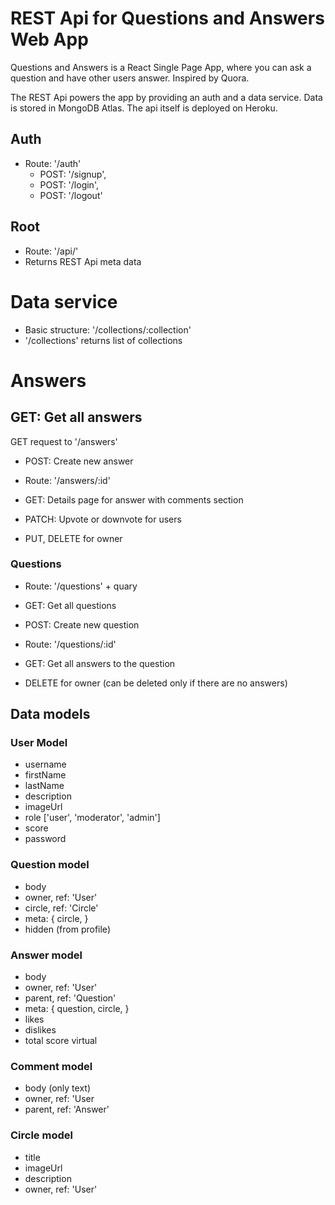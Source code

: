 # REST Api for Questions and Answers Web App
Questions and Answers is a React Single Page App, where you can ask a question and have other users answer. Inspired by Quora.

The REST Api powers the app by providing an auth and a data service. Data is stored in MongoDB Atlas. The api itself is deployed on Heroku.

## Auth
- Route: '/auth'
	- POST: '/signup', 
	- POST: '/login', 
	- POST: '/logout'

## Root
- Route: '/api/'
- Returns REST Api meta data

# Data service
- Basic structure: '/collections/:collection'
- '/collections' returns list of collections

# Answers

## GET: Get all answers 
GET request to '/answers'

- POST: Create new answer 

- Route: '/answers/:id'
- GET: Details page for answer with comments section
- PATCH: Upvote or downvote for users
- PUT, DELETE for owner

### Questions
- Route: '/questions' + quary
- GET: Get all questions 
- POST: Create new question

- Route: '/questions/:id'
- GET: Get all answers to the question
- DELETE for owner (can be deleted only if there are no answers)

## Data models

### User Model
- username
- firstName
- lastName
- description
- imageUrl
- role ['user', 'moderator', 'admin']
- score
- password

### Question model
- body
- owner, ref: 'User'
- circle, ref: 'Circle'
- meta: {
	circle,
}
- hidden (from profile)

### Answer model
- body
- owner, ref: 'User'
- parent, ref: 'Question'
- meta: {
	question,
	circle,
}
- likes
- dislikes
- total score virtual

### Comment model
- body (only text)
- owner, ref: 'User
- parent, ref: 'Answer'

### Circle model
- title
- imageUrl
- description
- owner, ref: 'User'


